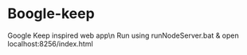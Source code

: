# Boogle-keep
Google Keep inspired web app\n
Run using runNodeServer.bat & open localhost:8256/index.html
